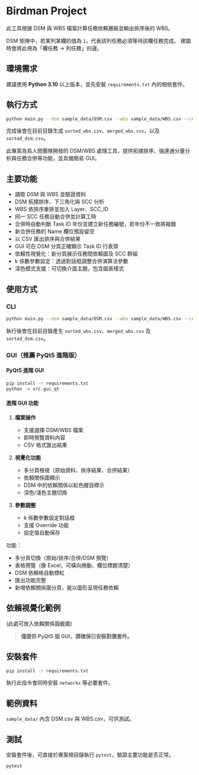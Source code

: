 # Birdman Project

此工具根據 DSM 與 WBS 檔案計算任務依賴層級並輸出排序後的 WBS。

DSM 矩陣中，若某列某欄的值為 `1`，代表該列任務必須等待該欄任務完成。
建圖時會將此視為「欄任務 -> 列任務」的邊。

## 環境需求

建議使用 **Python 3.10** 以上版本，並先安裝 `requirements.txt` 內的相依套件。

## 執行方式

```bash
python main.py --dsm sample_data/DSM.csv --wbs sample_data/WBS.csv --config config.json
```

完成後會在目前目錄生成 `sorted_wbs.csv`、`merged_wbs.csv`，以及 `sorted_dsm.csv`。

此專案為鳥人間團隊開發的 DSM/WBS 處理工具，提供拓撲排序、強連通分量分析與任務合併等功能，並具備簡易 GUI。

## 主要功能

- 讀取 DSM 與 WBS 並驗證資料
- DSM 拓撲排序、下三角化與 SCC 分析
- WBS 依排序重排並加入 Layer、SCC_ID
- 同一 SCC 任務自動合併並計算工時
- 合併時自動判斷 Task ID 年份並建立新任務編號，若年份不一致將報錯
- 新合併任務的 Name 欄位預設留空
- 以 CSV 匯出排序與合併結果
- GUI 可在 DSM 分頁正確顯示 Task ID 行表頭
- 依賴性視覺化：新分頁展示任務間依賴圖及 SCC 群組
- k 係數參數設定：透過對話框調整合併演算法參數
- 深色模式支援：可切換介面主題，包含圖表樣式

## 使用方式

### CLI

```bash
python main.py --dsm sample_data/DSM.csv --wbs sample_data/WBS.csv --config config.json
```

執行後會在目前目錄產生 `sorted_wbs.csv`、`merged_wbs.csv` 及 `sorted_dsm.csv`。

### GUI（推薦 PyQt5 進階版）

#### PyQt5 進階 GUI

```bash
pip install -r requirements.txt
python -m src.gui_qt
```

#### 進階 GUI 功能

1. **檔案操作**

   - 支援選擇 DSM/WBS 檔案
   - 即時預覽資料內容
   - CSV 格式匯出結果

2. **視覺化功能**

   - 多分頁檢視（原始資料、排序結果、合併結果）
   - 依賴關係圖顯示
   - DSM 中的依賴關係以紅色醒目標示
   - 深色/淺色主題切換

3. **參數調整**
   - k 係數參數設定對話框
   - 支援 Override 功能
   - 設定值自動保存

功能：

- 多分頁切換（原始/排序/合併/DSM 預覽）
- 表格預覽（像 Excel，可橫向捲動、欄位標題清楚）
- DSM 依賴格自動標紅
- 匯出功能完整
- 新增依賴關係圖分頁，能以圖形呈現任務依賴

## 依賴視覺化範例

(此處可放入依賴關係圖截圖)

> **僅提供 PyQt5 版 GUI，請確保已安裝對應套件。**

## 安裝套件

```bash
pip install -r requirements.txt
```

執行此指令會同時安裝 `networkx` 等必要套件。

## 範例資料

`sample_data/` 內含 DSM.csv 與 WBS.csv，可供測試。

## 測試

安裝套件後，可直接於專案根目錄執行 `pytest`，驗證主要功能是否正常。

```bash
pytest
```
